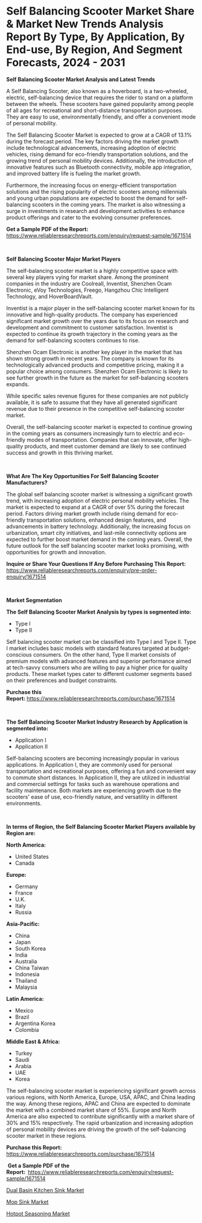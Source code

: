 <p><h1>Self Balancing Scooter Market Share & Market New Trends Analysis Report By Type, By Application, By End-use, By Region, And Segment Forecasts, 2024 - 2031</h1></p><p><strong>Self Balancing Scooter Market Analysis and Latest Trends</strong></p>
<p><p>A Self Balancing Scooter, also known as a hoverboard, is a two-wheeled, electric, self-balancing device that requires the rider to stand on a platform between the wheels. These scooters have gained popularity among people of all ages for recreational and short-distance transportation purposes. They are easy to use, environmentally friendly, and offer a convenient mode of personal mobility.</p><p>The Self Balancing Scooter Market is expected to grow at a CAGR of 13.1% during the forecast period. The key factors driving the market growth include technological advancements, increasing adoption of electric vehicles, rising demand for eco-friendly transportation solutions, and the growing trend of personal mobility devices. Additionally, the introduction of innovative features such as Bluetooth connectivity, mobile app integration, and improved battery life is fueling the market growth.</p><p>Furthermore, the increasing focus on energy-efficient transportation solutions and the rising popularity of electric scooters among millennials and young urban populations are expected to boost the demand for self-balancing scooters in the coming years. The market is also witnessing a surge in investments in research and development activities to enhance product offerings and cater to the evolving consumer preferences.</p></p>
<p><strong>Get a Sample PDF of the Report:&nbsp;</strong> <a href="https://www.reliableresearchreports.com/enquiry/request-sample/1671514">https://www.reliableresearchreports.com/enquiry/request-sample/1671514</a></p>
<p>&nbsp;</p>
<p><strong>Self Balancing Scooter Major Market Players</strong></p>
<p><p>The self-balancing scooter market is a highly competitive space with several key players vying for market share. Among the prominent companies in the industry are Coolreall, Inventist, Shenzhen Ocam Electronic, eVoy Technologies, Freego, Hangzhou Chic Intelligent Technology, and HoverBoardVault.</p><p>Inventist is a major player in the self-balancing scooter market known for its innovative and high-quality products. The company has experienced significant market growth over the years due to its focus on research and development and commitment to customer satisfaction. Inventist is expected to continue its growth trajectory in the coming years as the demand for self-balancing scooters continues to rise.</p><p>Shenzhen Ocam Electronic is another key player in the market that has shown strong growth in recent years. The company is known for its technologically advanced products and competitive pricing, making it a popular choice among consumers. Shenzhen Ocam Electronic is likely to see further growth in the future as the market for self-balancing scooters expands.</p><p>While specific sales revenue figures for these companies are not publicly available, it is safe to assume that they have all generated significant revenue due to their presence in the competitive self-balancing scooter market.</p><p>Overall, the self-balancing scooter market is expected to continue growing in the coming years as consumers increasingly turn to electric and eco-friendly modes of transportation. Companies that can innovate, offer high-quality products, and meet customer demand are likely to see continued success and growth in this thriving market.</p></p>
<p>&nbsp;</p>
<p><strong>What Are The Key Opportunities For Self Balancing Scooter Manufacturers?</strong></p>
<p><p>The global self balancing scooter market is witnessing a significant growth trend, with increasing adoption of electric personal mobility vehicles. The market is expected to expand at a CAGR of over 5% during the forecast period. Factors driving market growth include rising demand for eco-friendly transportation solutions, enhanced design features, and advancements in battery technology. Additionally, the increasing focus on urbanization, smart city initiatives, and last-mile connectivity options are expected to further boost market demand in the coming years. Overall, the future outlook for the self balancing scooter market looks promising, with opportunities for growth and innovation.</p></p>
<p><strong>Inquire or Share Your Questions If Any Before Purchasing This Report:</strong> <a href="https://www.reliableresearchreports.com/enquiry/pre-order-enquiry/1671514">https://www.reliableresearchreports.com/enquiry/pre-order-enquiry/1671514</a></p>
<p>&nbsp;</p>
<p><strong>Market Segmentation</strong></p>
<p><strong>The Self Balancing Scooter Market Analysis by types is segmented into:</strong></p>
<p><ul><li>Type I</li><li>Type II</li></ul></p>
<p><p>Self balancing scooter market can be classified into Type I and Type II. Type I market includes basic models with standard features targeted at budget-conscious consumers. On the other hand, Type II market consists of premium models with advanced features and superior performance aimed at tech-savvy consumers who are willing to pay a higher price for quality products. These market types cater to different customer segments based on their preferences and budget constraints.</p></p>
<p><strong>Purchase this Report:&nbsp;</strong><a href="https://www.reliableresearchreports.com/purchase/1671514">https://www.reliableresearchreports.com/purchase/1671514</a></p>
<p>&nbsp;</p>
<p><strong>The Self Balancing Scooter Market Industry Research by Application is segmented into:</strong></p>
<p><ul><li>Application I</li><li>Application II</li></ul></p>
<p><p>Self-balancing scooters are becoming increasingly popular in various applications. In Application I, they are commonly used for personal transportation and recreational purposes, offering a fun and convenient way to commute short distances. In Application II, they are utilized in industrial and commercial settings for tasks such as warehouse operations and facility maintenance. Both markets are experiencing growth due to the scooters' ease of use, eco-friendly nature, and versatility in different environments.</p></p>
<p>&nbsp;</p>
<p><strong>In terms of Region, the Self Balancing Scooter Market Players available by Region are:</strong></p>
<p>
    <p> <strong> North America: </strong>
        <ul>
            <li>United States</li>
            <li>Canada</li>
        </ul>
        </p> 
    <p> <strong> Europe: </strong>
        <ul>
            <li>Germany</li>
            <li>France</li>
            <li>U.K.</li>
            <li>Italy</li>
            <li>Russia</li>
        </ul>
        </p> 
    <p> <strong> Asia-Pacific: </strong>
        <ul>
            <li>China</li>
            <li>Japan</li>
            <li>South Korea</li>
            <li>India</li>
            <li>Australia</li>
            <li>China Taiwan</li>
            <li>Indonesia</li>
            <li>Thailand</li>
            <li>Malaysia</li>
        </ul>
        </p> 
    <p> <strong> Latin America: </strong>
        <ul>
            <li>Mexico</li>
            <li>Brazil</li>
            <li>Argentina Korea</li>
            <li>Colombia</li>
        </ul>
        </p> 
    <p> <strong> Middle East & Africa: </strong>
        <ul>
            <li>Turkey</li>
            <li>Saudi</li>
            <li>Arabia</li>
            <li>UAE</li>
            <li>Korea</li>
        </ul>
    </p>
    </p>
<p><p>The self-balancing scooter market is experiencing significant growth across various regions, with North America, Europe, USA, APAC, and China leading the way. Among these regions, APAC and China are expected to dominate the market with a combined market share of 55%. Europe and North America are also expected to contribute significantly with a market share of 30% and 15% respectively. The rapid urbanization and increasing adoption of personal mobility devices are driving the growth of the self-balancing scooter market in these regions.</p></p>
<p><strong>Purchase this Report: </strong><a href="https://www.reliableresearchreports.com/purchase/1671514">https://www.reliableresearchreports.com/purchase/1671514</a></p>
<p>&nbsp;<strong>Get a Sample PDF of the Report:&nbsp;&nbsp;</strong><a href="https://www.reliableresearchreports.com/enquiry/request-sample/1671514">https://www.reliableresearchreports.com/enquiry/request-sample/1671514</a></p>
<p><strong></strong></p>
<p><p><a href="https://github.com/GroverBarry/Market-Research-Report-List-4/blob/main/dual-basin-kitchen-sink-market.md">Dual Basin Kitchen Sink Market</a></p><p><a href="https://github.com/lylyparadise/Market-Research-Report-List-2/blob/main/mop-sink-market.md">Mop Sink Market</a></p><p><a href="https://github.com/johnbach50/Market-Research-Report-List-2/blob/main/hotpot-seasoning-market.md">Hotpot Seasoning Market</a></p></p>